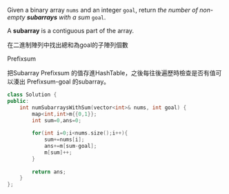 Given a binary array `nums` and an integer `goal`, return _the number of non-empty **subarrays** with a sum_ `goal`.

A **subarray** is a contiguous part of the array.

在二進制陣列中找出總和為goal的子陣列個數

Prefixsum

把Subarray Prefixsum 的值存進HashTable，之後每往後遍歷時檢查是否有值可以湊出 Prefixsum-goal 的subarray。

```cpp
class Solution {
public:
    int numSubarraysWithSum(vector<int>& nums, int goal) {
        map<int,int>m{{0,1}};
        int sum=0,ans=0;
        
        for(int i=0;i<nums.size();i++){
            sum+=nums[i];
            ans+=m[sum-goal];
            m[sum]++;
        }
        
        return ans;
    }
};
```